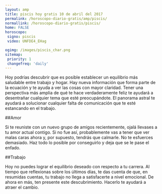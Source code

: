 ```yaml
---
layout: amp
title: piscis hoy gratis 10 de abril del 2017 
permalink: /horoscopo-diario-gratis/amp/piscis/
normallink: /horoscopo-diario-gratis/piscis/
home: FALSE
horoscopo:
 signo: piscis
 video: UNFDE4_EHag

ogimg: /images/piscis_char.png
sitemap:
 priority: 1
 changefreq: 'daily'
---
```



Hoy podrías descubrir que es posible establecer un equilibrio más saludable entre trabajo y hogar. Hay nueva información que forma parte de la ecuación y te ayuda a ver las cosas con mayor claridad. Tener una perspectiva más amplia de qué te hace verdaderamente feliz te ayudará a desentrañar cualquier tema que esté preocupándote. El panorama astral te ayudará a solucionar cualquier falta de comunicación que te esté estancando en el trabajo.

##Amor

Si te reuniste con un nuevo grupo de amigos recientemente, ojalá llevases a tu amor actual contigo. Si no fue así, probablemente vas a tener que ver malas caras ahora y, por supuesto, tendrás que calmarle. No te esfuerces demasiado. Haz todo lo posible por conseguirlo y deja que se le pase el enfado.

##Trabajo

Hoy no puedes lograr el equilibrio deseado con respecto a tu carrera. Al tiempo que reflexionas sobre los últimos días, te das cuenta de que, en resumidas cuentas, tu trabajo no llega a satisfacerte a nivel emocional. De ahora en más, ten presente este descubrimiento. Hacerlo te ayudará a atraer el cambio.
